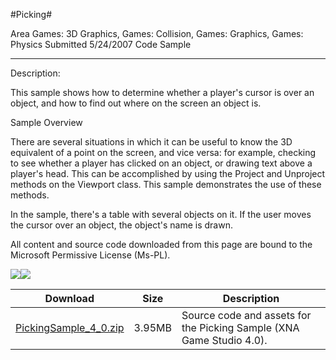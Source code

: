 #Picking#

Area
Games: 3D Graphics, Games: Collision, Games: Graphics, Games: Physics
Submitted
5/24/2007
Code Sample

---

Description:

This sample shows how to determine whether a player's cursor is over an object, and how to find out where on the screen an object is.

Sample Overview

There are several situations in which it can be useful to know the 3D equivalent of a point on the screen, and vice versa: for example, checking to see whether a player has clicked on an object, or drawing text above a player's head. This can be accomplished by using the Project and Unproject methods on the Viewport class. This sample demonstrates the use of these methods.

In the sample, there's a table with several objects on it. If the user moves the cursor over an object, the object's name is drawn.


All content and source code downloaded from this page are bound to the Microsoft Permissive License (Ms-PL).

![](https://github.com/kniEngine/XNAGameStudio/blob/master/Images/XNA_Picking_01_small.jpg)![](https://github.com/kniEngine/XNAGameStudio/blob/master/Images/XNA_Picking_02_small.jpg)

	

 
Download | Size | Description
---|---|---|
[PickingSample_4_0.zip](https://github.com/kniEngine/XNAGameStudio/blob/master/Samples/PickingSample_4_0.zip?raw=true) | 3.95MB | Source code and assets for the Picking Sample (XNA Game Studio 4.0). 
